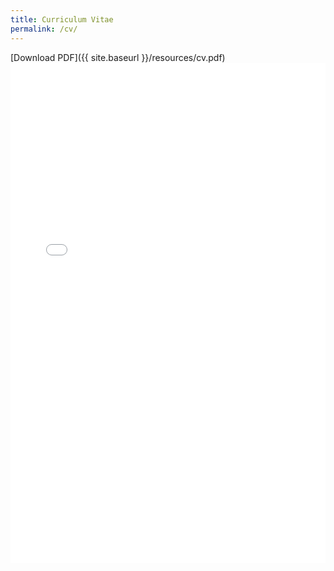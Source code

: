 ```yaml
---
title: Curriculum Vitae
permalink: /cv/
---
```


[Download PDF]({{ site.baseurl }}/resources/cv.pdf)
<embed src="{{ site.baseurl }}/resources/cv.pdf" width="100%" height="800vw"/>
